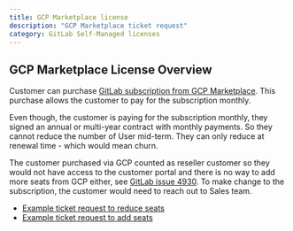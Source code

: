 ```yaml
---
title: GCP Marketplace license
description: "GCP Marketplace ticket request"
category: GitLab Self-Managed licenses
---
```


## GCP Marketplace License Overview

Customer can purchase [GitLab subscription from GCP Marketplace](https://about.gitlab.com/partners/technology-partners/google-cloud-platform/). This purchase allows the customer to pay for the subscription monthly.

Even though, the customer is paying for the subscription monthly, they signed an annual or multi-year contract with monthly payments.
So they cannot reduce the number of User mid-term. They can only reduce at renewal time - which would mean churn.

The customer purchased via GCP counted as reseller customer so they would not have access to the customer portal and there is no way to add more seats from GCP either, see [GitLab issue 4930](https://gitlab.com/gitlab-org/customers-gitlab-com/-/issues/4930). To make change to the subscription, the customer would need to reach out to Sales team.

- [Example ticket request to reduce seats](https://gitlab.zendesk.com/agent/tickets/380953)
- [Example ticket request to add seats](https://gitlab.zendesk.com/agent/tickets/331091)
